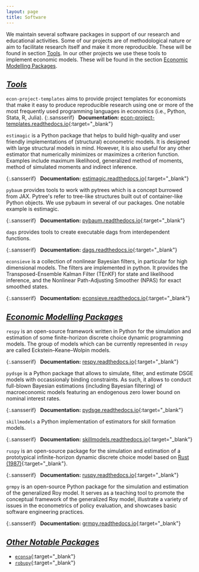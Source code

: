 ```yaml
---
layout: page
title: Software
---
```


We maintain several software packages in support of our research and educational
activities. Some of our projects are of methodological nature or aim to facilitate
research itself and make it more reproducible. These will be found in section
[Tools](#Tools). In our other projects we use these tools to implement economic models.
These will be found in the section [Economic Modelling Packages](#economic-modelling-packages).

## <ins>*Tools*</ins>

``econ-project-templates`` aims to provide project templates for economists that make it
easy to produce reproducible research using one or more of the most frequently used
programming languages in economics (i.e., Python, Stata, R, Julia).
{:.sansserif}
&ensp;**Documentation:** [econ-project-templates.readthedocs.io](https://econ-project-templates.readthedocs.io){:target="_blank"}

``estimagic`` is a Python package that helps to build high-quality and user friendly
implementations of (structural) econometric models. It is designed with large structural
models in mind. However, it is also useful for any other estimator that numerically
minimizes or maximizes a criterion function. Examples include maximum likelihood,
generalized method of moments, method of simulated moments and indirect inference.

{:.sansserif}
&ensp;**Documentation:** [estimagic.readthedocs.io](https://estimagic.readthedocs.io){:target="_blank"}

``pybaum`` provides tools to work with pytrees which is a concept burrowed from JAX.
Pytree's refer to tree-like structures built out of container-like Python objects. We
use pybaum in several of our packages. One notable example is estimagic.

{:.sansserif}
&ensp;**Documentation:** [pybaum.readthedocs.io](https://pybaum.readthedocs.io){:target="_blank"}

``dags`` provides tools to create executable dags from interdependent functions.

{:.sansserif}
&ensp;**Documentation:** [dags.readthedocs.io](https://dags.readthedocs.io){:target="_blank"}

``econsieve`` is a collection of nonlinear Bayesian filters, in particular for high
dimensional models. The filters are implemented in python. It provides the
Transposed-Ensemble Kalman Filter (TEnKF) for state and likelihood inference, and the
Nonlinear Path-Adjusting Smoother (NPAS) for exact smoothed states.

{:.sansserif}
&ensp;**Documentation:** [econsieve.readthedocs.io](https://econsieve.readthedocs.io){:target="_blank"}


<!-- New section starting here -->


## <ins>*Economic Modelling Packages*</ins>

``respy`` is an open-source framework written in Python for the simulation and
estimation of some finite-horizon discrete choice dynamic programming models. The group
of models which can be currently represented in `respy` are called Eckstein–Keane–Wolpin
models.

{:.sansserif}
&ensp;**Documentation:** [respy.readthedocs.io](https://respy.readthedocs.io){:target="_blank"}


``pydsge`` is a Python package that allows to simulate, filter, and estimate DSGE models
with occassionaly binding constraints. As such, it allows to conduct full-blown Bayesian
estimations (including Bayesian filtering) of macroeconomic models featuring an
endogenous zero lower bound on nominal interest rates.

{:.sansserif}
&ensp;**Documentation:** [pydsge.readthedocs.io](https://pydsge.readthedocs.io){:target="_blank"}


``skillmodels`` a Python implementation of estimators for skill formation models. 

{:.sansserif}
&ensp;**Documentation:** [skillmodels.readthedocs.io](https://skillmodels.readthedocs.io){:target="_blank"}


``ruspy`` is an open-source package for the simulation and estimation of a prototypical
infinite-horizon dynamic discrete choice model based on [Rust
(1987)](https://doi.org/10.2307/1911259){:target="_blank"}.

{:.sansserif}
&ensp;**Documentation:** [ruspy.readthedocs.io](https://ruspy.readthedocs.io){:target="_blank"}


``grmpy`` is an open-source Python package for the simulation and estimation of the
generalized Roy model. It serves as a teaching tool to promote the conceptual framework
of the generalized Roy model, illustrate a variety of issues in the econometrics of
policy evaluation, and showcases basic software engineering practices.

{:.sansserif}
&ensp;**Documentation:** [grmpy.readthedocs.io](https://grmpy.readthedocs.io){:target="_blank"}


<!-- New section starting here -->


## <ins>*Other Notable Packages*</ins>

- [``econsa``](https://econsa.readthedocs.io){:target="_blank"}
- [``robupy``](https://robupy.readthedocs.io){:target="_blank"}